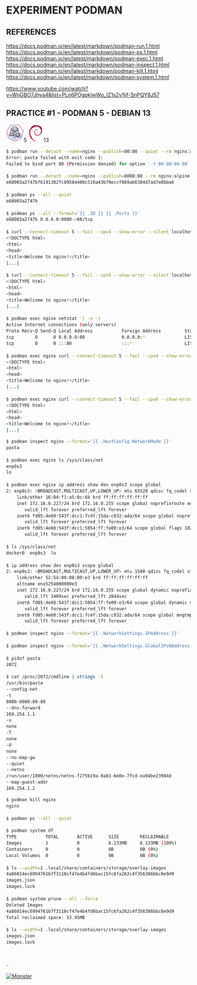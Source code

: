 # EXPERIMENT PODMAN

## REFERENCES

https://docs.podman.io/en/latest/markdown/podman-run.1.html  
https://docs.podman.io/en/latest/markdown/podman-ps.1.html  
https://docs.podman.io/en/latest/markdown/podman-exec.1.html  
https://docs.podman.io/en/latest/markdown/podman-inspect.1.html  
https://docs.podman.io/en/latest/markdown/podman-kill.1.html  
https://docs.podman.io/en/latest/markdown/podman-system.1.html

https://www.youtube.com/watch?v=WnGBO7Jhya4&list=PLn6POgpklwWo_IZ1s2v1Ijf-SnPQY8J57

## PRACTICE #1 - PODMAN 5 - DEBIAN 13

[![Podman](img/podman.webp "Podman")](https://podman.io)5
[![Debian](img/debian.webp "Debian")](https://debian.org)13

```bash
$ podman run --detach --name=nginx --publish=80:80 --quiet --rm nginx:alpine
Error: pasta failed with exit code 1:
Failed to bind port 80 (Permission denied) for option '-t 80-80:80-80'

$ podman run --detach --name=nginx --publish=8080:80 --rm nginx:alpine
e68003a2747bf6191382fc89504400c510a43b70eccf069ab6384d7ad7e0bba6

$ podman ps --all --quiet
e68003a2747b

$ podman ps --all --format='{{ .ID }} {{ .Ports }}'
e68003a2747b 0.0.0.0:8080->80/tcp

$ curl --connect-timeout 5 --fail --ipv4 --show-error --silent localhost:8080
<!DOCTYPE html>
<html>
<head>
<title>Welcome to nginx!</title>
|...|

$ curl --connect-timeout 5 --fail --ipv6 --show-error --silent localhost:8080
<!DOCTYPE html>
<html>
<head>
<title>Welcome to nginx!</title>
|...|

$ podman exec nginx netstat -l -n -t
Active Internet connections (only servers)
Proto Recv-Q Send-Q Local Address           Foreign Address         State
tcp        0      0 0.0.0.0:80              0.0.0.0:*               LISTEN
tcp        0      0 :::80                   :::*                    LISTEN

$ podman exec nginx curl --connect-timeout 5 --fail --ipv4 --show-error --silent localhost
<!DOCTYPE html>
<html>
<head>
<title>Welcome to nginx!</title>
|...|

$ podman exec nginx curl --connect-timeout 5 --fail --ipv6 --show-error --silent localhost
<!DOCTYPE html>
<html>
<head>
<title>Welcome to nginx!</title>
|...|
```

```bash
$ podman inspect nginx --format='{{ .HostConfig.NetworkMode }}'
pasta

$ podman exec nginx ls /sys/class/net
enp0s3
lo

$ podman exec nginx ip address show dev enp0s3 scope global
2: enp0s3: <BROADCAST,MULTICAST,UP,LOWER_UP> mtu 65520 qdisc fq_codel state UNKNOWN qlen 1000
    link/ether 16:84:f1:a5:0c:6b brd ff:ff:ff:ff:ff:ff
    inet 172.16.0.227/24 brd 172.16.0.255 scope global noprefixroute enp0s3
       valid_lft forever preferred_lft forever
    inet6 fd05:4e60:543f:dcc1:7c4f:15da:c032:ada/64 scope global noprefixroute flags 102
       valid_lft forever preferred_lft forever
    inet6 fd05:4e60:543f:dcc1:5054:ff:fe00:e3/64 scope global flags 102
       valid_lft forever preferred_lft forever

$ ls /sys/class/net
docker0  enp0s3  lo

$ ip address show dev enp0s3 scope global
2: enp0s3: <BROADCAST,MULTICAST,UP,LOWER_UP> mtu 1500 qdisc fq_codel state UP group default qlen 1000
    link/ether 52:54:00:00:00:e3 brd ff:ff:ff:ff:ff:ff
    altname enx5254000000e3
    inet 172.16.0.227/24 brd 172.16.0.255 scope global dynamic noprefixroute enp0s3
       valid_lft 3409sec preferred_lft 2844sec
    inet6 fd05:4e60:543f:dcc1:5054:ff:fe00:e3/64 scope global dynamic mngtmpaddr proto kernel_ra
       valid_lft forever preferred_lft forever
    inet6 fd05:4e60:543f:dcc1:7c4f:15da:c032:ada/64 scope global mngtmpaddr noprefixroute
       valid_lft forever preferred_lft forever

$ podman inspect nginx --format='{{ .NetworkSettings.IPAddress }}'

$ podman inspect nginx --format='{{ .NetworkSettings.GlobalIPv6Address }}'

$ pidof pasta
2072

$ cat /proc/2072/cmdline | strings -1
/usr/bin/pasta
--config-net
-t
8080-8080:80-80
--dns-forward
169.254.1.1
-u
none
-T
none
-U
none
--no-map-gw
--quiet
--netns
/run/user/1000/netns/netns-f275b19a-9a83-6e8e-7fcd-ea94be23984d
--map-guest-addr
169.254.1.2
```

```bash
$ podman kill nginx
nginx

$ podman ps --all --quiet

$ podman system df
TYPE           TOTAL       ACTIVE      SIZE        RECLAIMABLE
Images         1           0           8.133MB     8.133MB (100%)
Containers     0           0           0B          0B (0%)
Local Volumes  0           0           0B          0B (0%)

$ ls --width=1 .local/share/containers/storage/overlay-images
4a86014ec6994761b7f3118cf47e4b4fd6bac15fc6fa262c4f356386bbc0e9d9
images.json
images.lock

$ podman system prune --all --force
Deleted Images
4a86014ec6994761b7f3118cf47e4b4fd6bac15fc6fa262c4f356386bbc0e9d9
Total reclaimed space: 53.95MB

$ ls --width=1 .local/share/containers/storage/overlay-images
images.json
images.lock
```

&nbsp;

`-`

[![Monster](https://avatars.githubusercontent.com/u/47848582?s=96&v=4 "Boo!")](../README.md)
